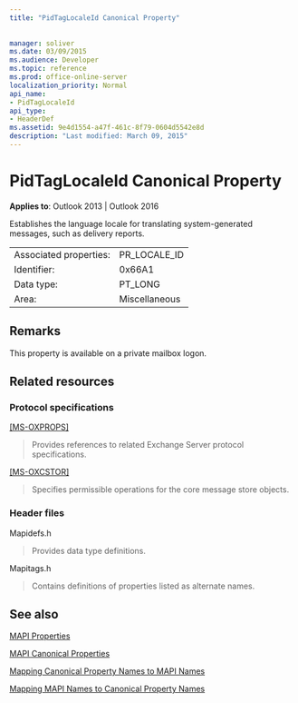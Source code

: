 ```yaml
---
title: "PidTagLocaleId Canonical Property"
 
 
manager: soliver
ms.date: 03/09/2015
ms.audience: Developer
ms.topic: reference
ms.prod: office-online-server
localization_priority: Normal
api_name:
- PidTagLocaleId
api_type:
- HeaderDef
ms.assetid: 9e4d1554-a47f-461c-8f79-0604d5542e8d
description: "Last modified: March 09, 2015"
---
```


# PidTagLocaleId Canonical Property

  
  
**Applies to**: Outlook 2013 | Outlook 2016 
  
Establishes the language locale for translating system-generated messages, such as delivery reports.
  
|||
|:-----|:-----|
|Associated properties:  <br/> |PR_LOCALE_ID  <br/> |
|Identifier:  <br/> |0x66A1  <br/> |
|Data type:  <br/> |PT_LONG  <br/> |
|Area:  <br/> |Miscellaneous  <br/> |
   
## Remarks

This property is available on a private mailbox logon.
  
## Related resources

### Protocol specifications

[[MS-OXPROPS]](https://msdn.microsoft.com/library/f6ab1613-aefe-447d-a49c-18217230b148%28Office.15%29.aspx)
  
> Provides references to related Exchange Server protocol specifications.
    
[[MS-OXCSTOR]](https://msdn.microsoft.com/library/d42ed1e0-3e77-4264-bd59-7afc583510e2%28Office.15%29.aspx)
  
> Specifies permissible operations for the core message store objects.
    
### Header files

Mapidefs.h
  
> Provides data type definitions.
    
Mapitags.h
  
> Contains definitions of properties listed as alternate names.
    
## See also



[MAPI Properties](mapi-properties.md)
  
[MAPI Canonical Properties](mapi-canonical-properties.md)
  
[Mapping Canonical Property Names to MAPI Names](mapping-canonical-property-names-to-mapi-names.md)
  
[Mapping MAPI Names to Canonical Property Names](mapping-mapi-names-to-canonical-property-names.md)

